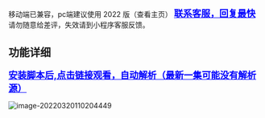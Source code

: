 移动端已兼容，pc端建议使用 2022 版（查看主页）
<a href="https://gitee.com/anjude/public-resource/raw/md-img/TW-TamperMonkey.png" target="_blanck" style="font-size: 18px; color: blue;font-weight: bold;">联系客服，回复最快</a>
请勿随意给差评，失效请到小程序客服反馈。

## 功能详细

<a href="https://www.bilibili.com/bangumi/play/ep400973?spm_id_from=333.999.0.0" target="_blanck" style="font-size: 18px; color: blue;font-weight: bold;">安装脚本后,点击链接观看，自动解析（最新一集可能没有解析源）</a>

![image-20220320110204449](https://gitee.com/anjude/public-resource/raw/md-img/20220320110210.png)